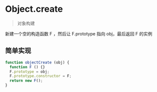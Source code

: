 # Object.create

> 对象构建

新建一个空的构造函数 F ，然后让 F.prototype 指向 obj，最后返回 F 的实例

## 简单实现

```js
function objectCreate (obj) {
  function F () {}
  F.prototype = obj;
  F.prototype.constructor = F;
  return new F();
}
```
